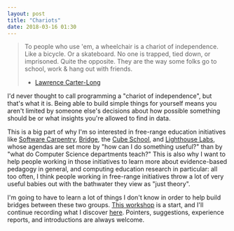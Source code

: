 ```yaml
---
layout: post
title: "Chariots"
date: 2018-03-16 01:30
---
```


> To people who use 'em, a wheelchair is a chariot of independence.
> Like a bicycle. Or a skateboard. No one is trapped, tied down, or imprisoned.
> Quite the opposite. They are the way some folks go to school,
> work & hang out with friends.
>
> - [Lawrence Carter-Long](https://twitter.com/LCarterLong/status/974430379670044672)

I'd never thought to call programming a "chariot of independence",
but that's what it is.
Being able to build simple things for yourself means you aren't limited by someone else's decisions
about how possible something should be
or what insights you're allowed to find in data.

This is a big part of why I'm so interested in free-range education initiatives
like [Software Carpentry](http://software-carpentry.org),
[Bridge](http://bridgeschool.io/),
the [Cube School](https://thecubeschool.ca/),
and [Lighthouse Labs](https://lighthouselabs.ca/),
whose agendas are set more by "how can I do something useful?"
than by "what do Computer Science departments teach?"
This is also why I want to help people working in those initiatives to learn more about evidence-based pedagogy in general,
and computing education research in particular:
all too often,
I think people working in free-range initiatives throw a lot of very useful babies out with the bathwater they view as "just theory".

I'm going to have to learn a lot of things I don't know in order to help build bridges between these two groups.
[This workshop](http://teachtogether.tech) is a start,
and I'll continue recording what I discover [here](http://third-bit.com/teaching).
Pointers, suggestions, experience reports, and introductions are always welcome.
